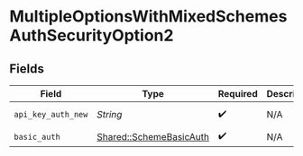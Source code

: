 # MultipleOptionsWithMixedSchemesAuthSecurityOption2


## Fields

| Field                                                             | Type                                                              | Required                                                          | Description                                                       | Example                                                           |
| ----------------------------------------------------------------- | ----------------------------------------------------------------- | ----------------------------------------------------------------- | ----------------------------------------------------------------- | ----------------------------------------------------------------- |
| `api_key_auth_new`                                                | *String*                                                          | :heavy_check_mark:                                                | N/A                                                               | Token <YOUR_API_KEY>                                              |
| `basic_auth`                                                      | [Shared::SchemeBasicAuth](../../models/shared/schemebasicauth.md) | :heavy_check_mark:                                                | N/A                                                               |                                                                   |